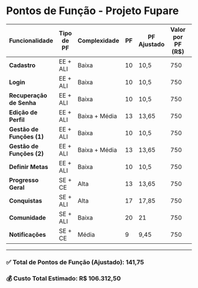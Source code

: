 # Pontos de Função - Projeto Fupare

| Funcionalidade             | Tipo de PF         | Complexidade       | PF  | PF Ajustado | Valor por PF (R$) | Custo Estimado (R$) |
|---------------------------|--------------------|--------------------|-----|--------------|-------------------|---------------------|
| **Cadastro**              | EE + ALI           | Baixa              | 10  | 10,5         | 750               | 7.875,00            |
| **Login**                 | EE + ALI           | Baixa              | 10  | 10,5         | 750               | 7.875,00            |
| **Recuperação de Senha** | EE + ALI           | Baixa              | 10  | 10,5         | 750               | 7.875,00            |
| **Edição de Perfil**      | EE + ALI           | Baixa + Média      | 13  | 13,65        | 750               | 10.237,50           |
| **Gestão de Funções (1)** | EE + ALI           | Baixa              | 10  | 10,5         | 750               | 7.875,00            |
| **Gestão de Funções (2)** | EE + ALI           | Baixa + Média      | 13  | 13,65        | 750               | 10.237,50           |
| **Definir Metas**         | EE + ALI           | Baixa              | 10  | 10,5         | 750               | 7.875,00            |
| **Progresso Geral**       | SE + CE            | Alta               | 13  | 13,65        | 750               | 10.237,50           |
| **Conquistas**            | SE + ALI           | Alta               | 17  | 17,85        | 750               | 13.387,50           |
| **Comunidade**            | SE + ALI           | Baixa              | 20  | 21           | 750               | 15.750,00           |
| **Notificações**          | SE + CE            | Média              | 9   | 9,45         | 750               | 7.087,50            |

---

### ✅ **Total de Pontos de Função (Ajustado)**: 141,75  
### 💰 **Custo Total Estimado**: R$ 106.312,50
